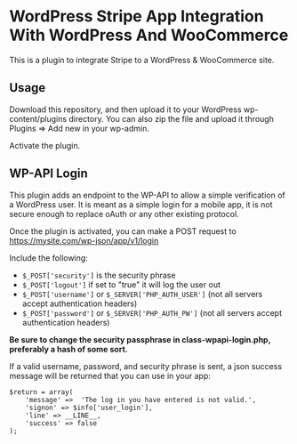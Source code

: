 # WordPress Stripe App Integration With WordPress And WooCommerce

This is a plugin to integrate Stripe to a WordPress & WooCommerce site.

## Usage

Download this repository, and then upload it to your WordPress wp-content/plugins directory. You can also zip the file and upload it through Plugins => Add new in your wp-admin.

Activate the plugin.

## WP-API Login

This plugin adds an endpoint to the WP-API to allow a simple verification of a WordPress user. It is meant as a simple login for a mobile app, it is not secure enough to replace oAuth or any other existing protocol.

Once the plugin is activated, you can make a POST request to https://mysite.com/wp-json/app/v1/login

Include the following:

- `$_POST['security']` is the security phrase
- `$_POST['logout']` if set to "true" it will log the user out
- `$_POST['username']` or `$_SERVER['PHP_AUTH_USER']` (not all servers accept authentication headers)
- `$_POST['password']` or `$_SERVER['PHP_AUTH_PW']` (not all servers accept authentication headers)

**Be sure to change the security passphrase in class-wpapi-login.php, preferably a hash of some sort.**

If a valid username, password, and security phrase is sent, a json success message will be returned that you can use in your app:

	$return = array(
		'message' =>  'The log in you have entered is not valid.',
		'signon' => $info['user_login'],
		'line' => __LINE__,
		'success' => false
	);
